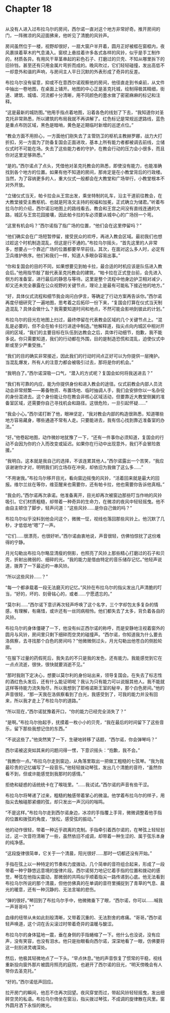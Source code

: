 # Chapter 18

<br>
从没有人进入过布拉乌尔的房间，西尔诺一直对这个地方非常好奇。推开房间的门，一阵微凉的风迎面拂来，他听见了清脆的风铃声。

房间虽然位于一楼，视野却很好，一扇大窗户半开着，圆月正好被框在窗框内，夜风裹挟着草木的气息涌入。窗棂上悬挂着许多各式各样的风铃，似乎是手工制作的，材质各异。有用风干草茎串起的彩色石子、打磨过的贝壳、不知从哪里拆下的旧铃铛，甚至还有只用金属片弯折而成的。晚风吹过，它们轻轻碰撞，发出高低不一却意外和谐的声响，与房间主人平日沉默的外表形成了奇异的反差。

布拉乌尔没有留意，抑或不在意西尔诺观察他的房间，他径直走到书桌前，从文件中抽出一卷地图，在桌面上铺开。地图的中心正是圣克托城，绘制得极其精细，街道、建筑、城墙、河流都十分清晰，用不同颜色的墨水做了密密麻麻的标记和注释。

“这是最新的城防图。”他用手指点着地图，沿着各色的线划了下去，“我知道你对圣克托非常熟悉，所以建筑的布局我就不再讲解了。红色标记是常规巡逻路线，蓝色是重点布防区域，黑色是暗哨，黄色是近期临时新增的巡逻点位。”

“教会方面不用担心，一方面他们刚失去了主管防卫的枢机主教赫罗娜，战力大打折扣，另一方面为了防备复国会正面进攻，基本上所有能力者都被调去前线，立储仪式时不可能在场。失去了这些能力者的守护，在教会行动的压力会小很多，而且你对这里足够熟悉。”

“是的。”西尔诺点了点头，凭借他对圣克托教会的熟悉，即使没有能力，也能准确找到各个地方的位置。如果有他不知道的房间，那肯定是在小教堂背后的行政楼。当然，为了容纳更多的人，重大仪式一般都会在大教堂和广场举行，小教堂根本不对外开放。

“立储仪式当天，帕卡拉会从王宫出发，乘坐特制的礼车，沿主干道前往教会，在大教堂接受主教枢机、也就是阿洛文主持的祝福和加冕，正式确立为储君。”听着布拉乌尔的介绍，西尔诺沿地图上的路线看去。教会和王宫之间没有直线连通的大路，城区与王宫花园接壤，因此帕卡拉的车必须要从城中心的广场拐一个弯。

“这里有机会吗？”西尔诺指了指广场的位置，“他们会在这里停留吗？”

“他们确实会在广场短暂停留，接受民众的欢呼，再进入教会区域。最初我们也想过趁这个时机制造混乱，但这是行不通的。”布拉乌尔摇头，“首先这里的人非常多，想要占一个靠近广场的位置都要早早前往。其次，在面对这么多人时，必定有卫兵维护秩序。他们和我们一样，知道人多眼杂容易出事。”

“你和复国会的目的不同，如果想要见到帕卡拉，最合适的时机应该是队伍进入教会后。”他用指节敲了敲代表圣克托教会的建筑，“帕卡拉在正式登台前，会先进入侧方的准备室，进行最后的静思与等待。这里是整个流程中他身边护卫相对减少，却又还未完全暴露在公众视野的关键节点，理论上是最有可能私下接近他的地方。”

“好，具体仪式流程和细节我会询问白伊言，等确定了行动方案再告诉你。”西尔诺再度仔细研究了一遍地图，思考着之后拓印一份下来，“复国会打算在仪式当天制造混乱？具体会做什么？我需要知道时间和地点，不然可能会影响到彼此的计划。”

布拉乌尔的目光在地图上扫过，最终停留在代表教会区域的几个关键节点上。“混乱是必要的，但不会在帕卡拉行进途中制造。”他解释道，指尖点向内城区中相对开阔的区域，“我们的主要目标在队伍到达教会之后，具体行动细节，抱歉，我不能多说。你只需要知道，我们的行动都在外围，目的是制造恐慌和混乱，迫使仪式中断或至少严重受挫。”

“我们的目的确实非常接近，因此我们的行动时间点正好可以为你提供一层掩护。当混乱爆发，所有人的注意力都会被吸引过去，那将是你的机会。”

“我明白了。”西尔诺深吸一口气，“潜入的方式呢？复国会如何将我送进去？”

“我们有可靠的内应，能为你提供身份和进入教会的途径。仪式前教会内部人员流动会非常频繁——筹备物资、布置场地、临时抽调人手，我们会安排你以一名杂役的身份混进去。这个身份能让你在教会非核心区域活动，但要靠近大教堂侧翼的准备室区域，还需要你自己寻找机会和路径。这很危险，一旦引起怀疑……”

“我会小心。”西尔诺打断了他，眼神坚定，“我对教会内部的构造很熟悉，知道哪些地方容易藏身，哪些通道不常有人走。只要能进去，我有信心找到靠近准备室的办法。”

“好。”他卷起地图，动作微妙地犹豫了一下，“还有一件事你必须知道，复国会的行动不会因为你的介入而改变或延迟。如果你在行动中出现意外，我们不会冒险救援。”

“我明白。这本就是我自己的选择，不该连累其他人。”西尔诺露出一个苦笑，“我应该谢谢你才对，明明我们的立场存在冲突，却依旧为我做了这么多……”

“不用谢我。”布拉乌尔移开目光，看向窗边摇曳的风铃，“活着回来就是最大的回报。维尔兰丝在等你，维亚醒来也需要你，还有帕卡拉，他也需要你告诉他真相。”

“我会的。”西尔诺再次承诺。他准备离开，目光却再次被窗边那些叮当作响的风铃吸引。它们材质粗糙，却带着一种奇异的生命力，在微凉的夜风中轻轻摇曳。他不由自主顿住了脚步，轻声问道：“这些风铃……是你自己做的吗？”

布拉乌尔似乎没料到他会问这个，微微一怔，视线也落回那些风铃上。他沉默了几秒，才低低地“嗯”了一声。

“它们……很漂亮，也很好听。”西尔诺由衷地说，声音很轻，仿佛怕惊扰了这份难得的宁静。

月光勾勒出布拉乌尔略显清瘦的侧影，也照亮了风铃上那些精心打磨过的石子和贝壳，折射出微弱的、细碎的光。“我的能力是借由特定的音乐储存记忆。”他轻声说道，拨弄了一下最近的一串风铃。

“所以这些风铃……？”

“每一个都承载着一段无法磨灭的记忆。”风铃在布拉乌尔的指尖发出几声清脆的叮当，“好的，坏的、刻骨铭心的，或者……宁愿遗忘的。”

“莫尔利……”西尔诺下意识再次轻声呼唤了这个名字，三个字却包太多复杂的情感，有理解，有痛惜，或许还有一丝同病相怜。他们都失去了太多，背负着各自的风铃。

布拉乌尔的身体僵硬了一下，他没有纠正西尔诺的称呼，而是安静地注视着窗外的圆月与风铃，房间里只剩下细碎而空灵的碰撞声。“西尔诺，你知道我为什么要去洛佩察，去寻找那个白色的房间吗？”他微微侧过头，月光勾勒出他苍白的侧脸轮廓。

“在服下过量的药假死后，我失去的不只是我的发色，还有能力。我能感觉到它在一点点流逝，很快，很快就要消逝不见。”

“那时我刚下定决心，想要以莫尔利的身份站出来，领导复国会。在失去了标志性的酒红色头发后，还有什么能证明呢？我认为只有能力可以说服其他人。我不能就这样等待能力流失殆尽，所以我想到了耶格诺斯王室的秘辛，那个白色房间。”他的声音很轻，“那一天我在洛佩察看到了白光，我感受到了，可我的能力并没有回来，所以我才走上了布拉乌尔的道路。”

“所以现在，”西尔诺犹豫着开口，“你的能力已经完全消失了？”

“是啊。”布拉乌尔抬起手，抚摸着一枚小小的贝壳，“我在最后的时间留下了这些音乐，留下那些我想记住的东西。”

“不说这些了。”他突然笑了一下，生硬地转移了话题，“西尔诺，你会弹琴吗？”

西尔诺被这突如其来的问题问得一愣，下意识摇头：“抱歉，我不会。”

“我教你一点。”布拉乌尔走到窗边，从角落里取出一把做工粗糙的七弦琴。“我为我最珍贵的记忆编写了一段音乐。”他轻轻拨动琴弦，发出几个清脆的音符，“虽然你看不到，但或许能感觉到我那时的感情。”

拒绝和疑惑的话统统卡在了喉咙里。“……我试试。”西尔诺的声音有些干涩。

布拉乌尔将琴递了过来，粗糙的触感带着掌心的微温。他学着布拉乌尔的样子，用指尖去触碰那紧绷的弦，却只发出一声沉闷的嗡鸣。

“不是这样。”布拉乌尔走到西尔诺身边，冰凉的手指覆上手背，微微调整着他手指的位置和拨弦的角度，“放松，感受弦的振动。”

他的动作很轻，带着一种近乎疏离的克制。手指牵引着西尔诺的，在琴弦上轻轻划过，这一次音符清晰了一些，虽然依旧不成调，却带着一种生涩的、属于弦乐本身的纯净感。

“这段旋律很简单，它关于一个清晨，阳光很好……那时一切都还没有开始。”

手指在弦上以一种特定的节奏和力度拨动，几个简单的音符组合起来，形成了一段带着一种宁静悠远意境的旋律片段。西尔诺努力地记忆着手指的位置和拨动的感觉，琴弦在他指尖震动，那微弱的共鸣似乎顺着指尖一路传递到心底。他无法看到布拉乌尔所说的那个清晨，但他仿佛真的在单调的音符里捕捉到了青草的气息、晨光的暖意，还有一种沉静的、无法言喻的悲伤。

“弹的很好。”琴回到了布拉乌尔手中，他微微垂下了眼，“西尔诺，你可以……喊我一声哥哥吗？”

血缘的纽带从未如此刻般清晰，又带着沉重的、无法割舍的疼痛。“哥哥。”西尔诺轻声唤道，这个词在舌尖滚过时带着奇异的温暖与酸涩。

布拉乌尔的身体猛地一震，垂在身侧的手指蜷缩了一下。他什么也没说，没有应声，没有笑容，也没有泪水。他只是抬眼看向西尔诺，深深地看了一眼，仿佛要将这一刻刻进灵魂深处。

然后，他极其轻微地点了一下头。“早点休息。”他的声音恢复了惯常的平稳，视线重新投向窗外那片被圆月照亮的庭院，也避开了西尔诺的目光，“明天傍晚会有人带你去圣克托。”

“好的。”西尔诺低声回应。

拉开房门的瞬间，他忍不住再次回望。夜风穿堂而过，带起风铃轻轻摇曳，发出细碎空灵的私语。布拉乌尔倚坐在窗沿，指尖拨过琴弦，不成调的旋律散在风里。窗外圆月洒下永恒的微光。
